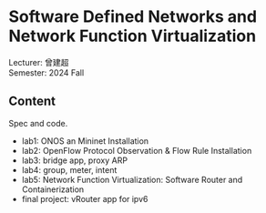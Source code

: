 # Software Defined Networks and Network Function Virtualization
Lecturer: 曾建超\
Semester: 2024 Fall
## Content
Spec and code.
- lab1: ONOS an Mininet Installation
- lab2: OpenFlow Protocol Observation & Flow Rule Installation
- lab3: bridge app, proxy ARP
- lab4: group, meter, intent
- lab5: Network Function Virtualization: Software Router and Containerization
- final project: vRouter app for ipv6











